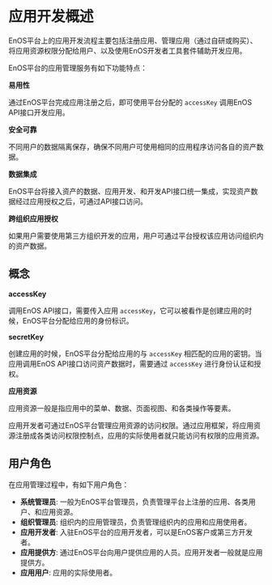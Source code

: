 # 应用开发概述

EnOS平台上的应用开发流程主要包括注册应用、管理应用（通过自研或购买）、将应用资源权限分配给用户、以及使用EnOS开发者工具套件辅助开发应用。

EnOS平台的应用管理服务有如下功能特点：

**易用性**

通过EnOS平台完成应用注册之后，即可使用平台分配的 `accessKey` 调用EnOS API接口开发应用。

**安全可靠**

不同用户的数据隔离保存，确保不同用户可使用相同的应用程序访问各自的资产数据。

**数据集成**

EnOS平台将接入资产的数据、应用开发、和开发API接口统一集成，实现资产数据经过应用授权之后，可通过API接口访问。

**跨组织应用授权**

如果用户需要使用第三方组织开发的应用，用户可通过平台授权该应用访问组织内的资产数据。

## 概念

**accessKey**

调用EnOS API接口，需要传入应用 `accessKey`，它可以被看作是创建应用的时候，EnOS平台分配给应用的身份标识。

**secretKey**

创建应用的时候，EnOS平台分配给应用的与 `accessKey` 相匹配的应用的密钥。当应用调用EnOS API接口访问资产数据时，需要通过 `accessKey` 进行身份认证和授权。

**应用资源**

应用资源一般是指应用中的菜单、数据、页面视图、和各类操作等要素。

应用开发者可通过EnOS平台管理应用资源的访问权限。通过应用框架，将应用资源注册成各类访问权限控制点，应用的实际使用者就只能访问有权限的应用资源。

## 用户角色

在应用管理过程中，有如下用户角色：
- **系统管理员**: 一般为EnOS平台管理员，负责管理平台上注册的应用、各类用户、和应用资源。
- **组织管理员**: 组织内的应用管理员，负责管理组织内的应用和应用使用者。
- **应用开发者**: 入驻EnOS平台的应用开发者，可以是EnOS客户或第三方开发者。
- **应用提供方**: 通过EnOS平台向用户提供应用的人员。应用开发者一般就是应用提供方。
- **应用用户**: 应用的实际使用者。
